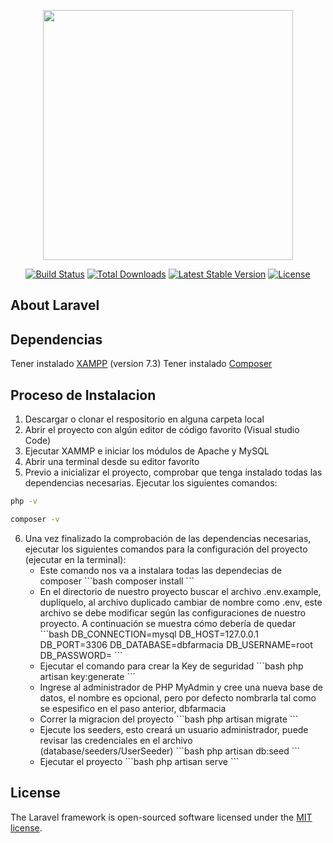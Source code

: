 <p align="center"><a href="https://laravel.com" target="_blank"><img src="https://raw.githubusercontent.com/laravel/art/master/logo-lockup/5%20SVG/2%20CMYK/1%20Full%20Color/laravel-logolockup-cmyk-red.svg" width="400"></a></p>

<p align="center">
<a href="https://travis-ci.org/laravel/framework"><img src="https://travis-ci.org/laravel/framework.svg" alt="Build Status"></a>
<a href="https://packagist.org/packages/laravel/framework"><img src="https://img.shields.io/packagist/dt/laravel/framework" alt="Total Downloads"></a>
<a href="https://packagist.org/packages/laravel/framework"><img src="https://img.shields.io/packagist/v/laravel/framework" alt="Latest Stable Version"></a>
<a href="https://packagist.org/packages/laravel/framework"><img src="https://img.shields.io/packagist/l/laravel/framework" alt="License"></a>
</p>

## About Laravel



## Dependencias

Tener instalado [XAMPP](https://www.apachefriends.org/index.html) (version 7.3)
Tener instalado [Composer](https://getcomposer.org/)

## Proceso de Instalacion

<ol>
    <li> Descargar o clonar el respositorio en alguna carpeta local </li>
    <li> Abrir el proyecto con algún editor de código favorito (Visual studio Code) </li>
    <li> Ejecutar XAMMP e iniciar los módulos de Apache y MySQL</li>
    <li> Abrir una terminal desde su editor favorito</li>
    <li> Previo a inicializar el proyecto, comprobar que tenga instalado todas las dependencias necesarias. Ejecutar los siguientes comandos:</li>
</ol>

```bash
php -v

composer -v
```
<ol start="6"> 
    <li>Una vez finalizado la comprobación de las dependencias necesarias, ejecutar los siguientes comandos para la configuración del proyecto (ejecutar en la terminal):
        <ul>
            <li>Este comando nos va a instalara todas las dependecias de composer
            ```bash
            composer install
            ```
            </li>
            <li>En el directorio de nuestro proyecto buscar el archivo .env.example, duplíquelo, al archivo duplicado cambiar de nombre como .env, este archivo se debe modificar según las configuraciones de nuestro proyecto. A continuación se muestra cómo debería de quedar
            ```bash
            DB_CONNECTION=mysql
            DB_HOST=127.0.0.1
            DB_PORT=3306
            DB_DATABASE=dbfarmacia
            DB_USERNAME=root
            DB_PASSWORD=
            ```
            </li>
            <li>Ejecutar el comando para crear la Key de seguridad
            ```bash
            php artisan key:generate
            ```
            </li>
            <li>Ingrese al administrador de PHP MyAdmin y cree una nueva base de datos, el nombre es opcional, pero por defecto nombrarla tal como se espesifico en el paso anterior, dbfarmacia</li>
            <li>Correr la migracion del proyecto
            ```bash
            php artisan migrate
            ```
            </li>
            <li>Ejecute los seeders, esto creará un usuario administrador, puede revisar las credenciales en el archivo (database/seeders/UserSeeder)
            ```bash
            php artisan db:seed
            ```
            </li>
            <li>Ejecutar el proyecto
            ```bash
            php artisan serve
            ```
            </li>
        </ul>
    </li> 
</ol>

## License

The Laravel framework is open-sourced software licensed under the [MIT license](https://opensource.org/licenses/MIT).
